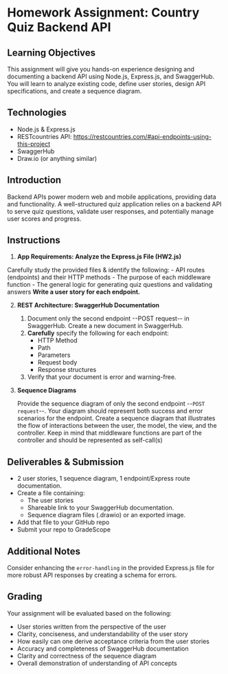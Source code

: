 # Homework Assignment: Country Quiz Backend API

## Learning Objectives

This assignment will give you hands-on experience designing and documenting a backend API using Node.js, Express.js, and SwaggerHub. You will learn to analyze existing code, define user stories, design API specifications, and create a sequence diagram.

## Technologies

 - Node.js & Express.js
 - RESTcountries API: https://restcountries.com/#api-endpoints-using-this-project
 - SwaggerHub
 - Draw.io (or anything similar)

## Introduction

Backend APIs power modern web and mobile applications, providing data and functionality. A well-structured quiz application relies on a backend API to serve quiz questions, validate user responses, and potentially manage user scores and progress.

## Instructions

1.  **App Requirements: Analyze the Express.js File (HW2.js)**

   Carefully study the provided files & identify the following:
    - API routes (endpoints) and their HTTP methods
    - The purpose of each middleware function
    - The general logic for generating quiz questions and validating answers
   **Write a user story for each endpoint.**



2. **REST Architecture: SwaggerHub Documentation**

   1. Document only the second endpoint  --POST request--  in SwaggerHub. Create a new document in SwaggerHub.
   2. **Carefully** specify the following for each endpoint:
      - HTTP Method
      - Path
      - Parameters
      - Request body
      - Response structures
   3. Verify that your document is error and warning-free.

3. **Sequence Diagrams**

   Provide the sequence diagram of only the second endpoint  --``POST request``--. Your diagram should represent both success and error scenarios for the endpoint. 
Create a sequence diagram that illustrates the flow of interactions between the user, the model, the view, and the controller. Keep in mind that middleware functions are part of the controller and should be represented as self-call(s)


## Deliverables & Submission

 - 2 user stories, 1 sequence diagram, 1 endpoint/Express route documentation.
 - Create a file  containing:
   - The user stories
   - Shareable link to your SwaggerHub documentation.
   - Sequence diagram files (.drawio) or an exported image.
 - Add that file to your GitHub repo
 - Submit your repo to GradeScope
 
## Additional Notes

Consider enhancing the ``error-handling`` in the provided Express.js file for more robust API responses by creating a schema for errors.

## Grading

Your assignment will be evaluated based on the following:

 - User stories written from the perspective of the user
 - Clarity, conciseness, and understandability of the user story
 - How easily can one derive acceptance criteria from the user stories
 - Accuracy and completeness of SwaggerHub documentation
 - Clarity and correctness of the sequence diagram
 - Overall demonstration of understanding of API concepts
